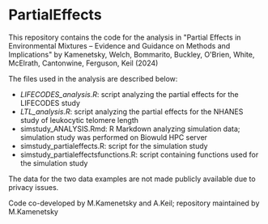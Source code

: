 # PartialEffects

This repository contains the code for the analysis in "Partial Effects in Environmental Mixtures – Evidence and Guidance on Methods and Implications" by Kamenetsky, Welch, Bommarito, Buckley, O'Brien, White, McElrath, Cantonwine, Ferguson, Keil (2024)


The files used in the analysis are described below:

- *LIFECODES_analysis.R*: script analyzing the partial effects for the LIFECODES study
- *LTL_analysis.R*: script analyzing the partial effects for the NHANES study of leukocytic telomere length
- simstudy_ANALYSIS.Rmd: R Markdown analyzing simulation data; simulation study was performed on Biowuld HPC server
- simstudy_partialeffects.R: script for the simulation study
- simstudy_partialeffectsfunctions.R: script containing functions used for the simulation study

The data for the two data examples are not made publicly available due to privacy issues.

Code co-developed by M.Kamenetsky and A.Keil; repository maintained by M.Kamenetsky
